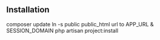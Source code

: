 ## Installation

composer update
ln -s public public_html
url to APP_URL & SESSION_DOMAIN
php artisan project:install
